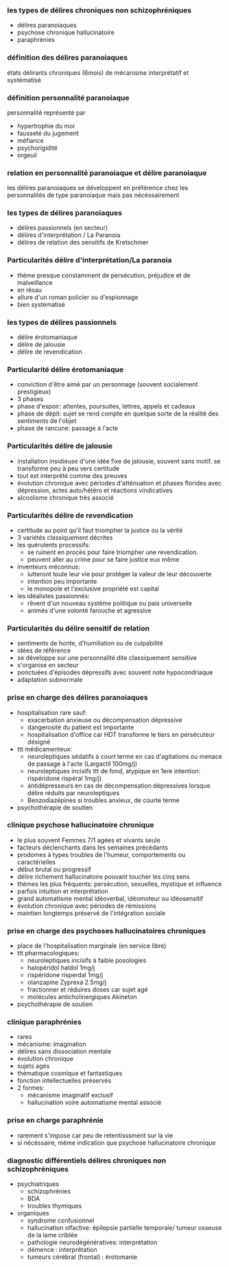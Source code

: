 ### les types de délires chroniques non schizophréniques
- délires paranoiaques
- psychose chronique hallucinatoire
- paraphrénies

### définition des délires paranoiaques
états délirants chroniques (6mois) de mécanisme interprétatif et systématisé

### définition personnalité paranoiaque
personnalité représenté par
- hypertrophie du moi
- fausseté du jugement
- méfiance
- psychorigidité
- orgeuil

### relation en personnalité paranoiaque et délire paranoiaque
les délires paranoiaques se développent en préférence chez les personnalités de type paranoiaque mais pas nécéssairement

### les types de délires paranoiaques
- délires passionnels (en secteur)
- délires d'interprétation / La Paranoia
- délires de relation des sensitifs de Kretschmer

### Particularités délire d'interprétation/La paranoia
- thème presque constamment de persécution, préjudice et de malveillance
- en résau
- allure d'un roman policier ou d'espionnage
- bien systématisé

### les types de délires passionnels
- délire érotomaniaque
- délire de jalousie
- délire de revendication

### Particularité délire érotomaniaque
- conviction d'être aimé par un personnage (souvent socialement prestigieux)
- 3 phases
- phase d'espoir: attentes, poursuites, lettres, appels et cadeaux
- phase de dépit: sujet se rend compte en quelque sorte de la réalité des sentiments de l'objet
- phase de rancune: passage à l'acte

### Particularités délire de jalousie
- installation insidieuse d'une idée fixe de jalousie, souvent sans motif. se transforme peu à peu vers certitude
- tout est interprété comme des preuves
- évolution chronique avec périodes d'atténuation et phases florides avec dépression, actes auto/hétéro et réactions vindicatives
- alcoolisme chronique très associé

### Particularités délire de revendication
- certitude au point qu'il faut triompher la justice ou la vérité
- 3 variétés classiquement décrites
- les quérulents processifs: 
    - se ruinent en procès pour faire triompher une revendication. 
    - peuvent aller au crime pour se faire justice eux même
- inventeurs méconnus: 
    - lutteront toute leur vie pour protéger la valeur de leur découverte
    - intention peu importante
    - le monopole et l'exclusive propriété est capital
- les idéalistes passionnés:
    - rêvent d'un nouveau système politique ou paix universelle
    - animés d'une volonté farouche et agressive

### Particularités du délire sensitif de relation
- sentiments de honte, d'humiliation ou de culpabilité
- idées de référence
- se développe sur une personnalité dite classiquement sensitive
- s'organise en secteur
- ponctuées d'épisodes dépressifs avec souvent note hypocondriaque
- adaptation subnormale

### prise en charge des délires paranoiaques
- hospitalisation rare sauf:
    - exacerbation anxieuse ou décompensation dépressive
    - dangerosité du patient est importante
    - hospitalisation d'office car HDT transforme le tiers en persécuteur désigné
- ttt médicamenteux:
    - neuroleptiques sédatifs à court terme en cas d'agitations ou menace de passage à l'acte (Largactil 100mg/j)
    - neuroleptiques incisifs ttt de fond, atypique en 1ere intention: rispéridone rispéral 1mg/j)
    - antidépresseurs en cas de décompensation dépressives lorsque délire réduits par neuroleptiques
    - Benzodiazépines si troubles anxieux, de courte terme
- psychothérapie de soutien

### clinique psychose hallucinatoire chronique
- le plus souvent Femmes 7/1 agées et vivants seule
- facteurs déclenchants dans les semaines précédants
- prodomes à types troubles de l'humeur, comportements ou caractérielles
- début brutal ou progressif
- délire richement hallucinatoire pouvant toucher les cinq sens
- thèmes les plus fréquents: persécution, sexuelles, mystique et influence
- parfois intuition et interprétation
- grand automatisme mental idéoverbal, idéomoteur ou idéosensitif
- évolution chronique avec périodes de rémissions
- maintien longtemps préservé de l'intégration sociale

### prise en charge des psychoses hallucinatoires chroniques
- place de l'hospitalisation marginale (en service libre)
- ttt pharmacologiques:
    - neuroleptiques incisifs à faible posologies
    - halopéridol haldol 1mg/j
    - rispéridone risperdal 1mg/j
    - olanzapine Zyprexa 2.5mg/j
    - fractionner et réduires doses car sujet agé
    - molécules anticholinergiques Akineton
- psychothérapie de soutien

### clinique paraphrénies
- rares
- mécanisme: imagination
- délires sans dissociation mentale
- évolution chronique
- sujets agés
- thématique cosmique et fantastiques
- fonction intellectuelles préservés
- 2 formes:
    - mécanisme imaginatif exclusif
    - hallucination voire automatisme mental associé

### prise en charge paraphrénie
- rarement s'impose car peu de retentisssment sur la vie 
- si nécéssaire, même indication que psychose hallucinatoire chronique

### diagnostic différentiels délires chroniques non schizophréniques
- psychiatriques
    - schizophrénies
    - BDA
    - troubles thymiques
- organiques
    - syndrome confusionnel
    - hallucination olfactive: épilepsie partielle temporale/ tumeur osseuse de la lame criblée
    - pathologie neurodégénératives: interprétation
    - démence : interprétation
    - tumeurs cérébral (frontal) : érotomanie
